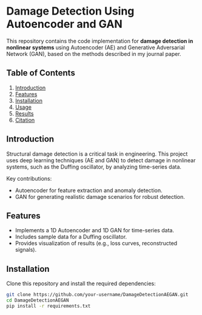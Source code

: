 # Damage Detection Using Autoencoder and GAN

This repository contains the code implementation for **damage detection in nonlinear systems** using Autoencoder (AE) and Generative Adversarial Network (GAN), based on the methods described in my journal paper.

## Table of Contents
1. [Introduction](#introduction)
2. [Features](#features)
3. [Installation](#installation)
4. [Usage](#usage)
5. [Results](#results)
6. [Citation](#citation)

## Introduction
Structural damage detection is a critical task in engineering. This project uses deep learning techniques (AE and GAN) to detect damage in nonlinear systems, such as the Duffing oscillator, by analyzing time-series data.

Key contributions:
- Autoencoder for feature extraction and anomaly detection.
- GAN for generating realistic damage scenarios for robust detection.

## Features
- Implements a 1D Autoencoder and 1D GAN for time-series data.
- Includes sample data for a Duffing oscillator.
- Provides visualization of results (e.g., loss curves, reconstructed signals).

## Installation
Clone this repository and install the required dependencies:
```bash
git clone https://github.com/your-username/DamageDetectionAEGAN.git
cd DamageDetectionAEGAN
pip install -r requirements.txt